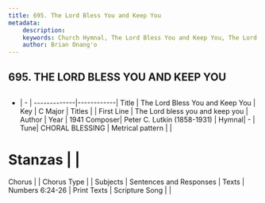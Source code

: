 ```yaml
---
title: 695. The Lord Bless You and Keep You
metadata:
    description: 
    keywords: Church Hymnal, The Lord Bless You and Keep You, The Lord bless you and keep you, 
    author: Brian Onang'o
---
```



## 695. THE LORD BLESS YOU AND KEEP YOU

```txt

```

- |   -  |
-------------|------------|
Title | The Lord Bless You and Keep You |
Key | C Major |
Titles |  |
First Line | The Lord bless you and keep you |
Author | 
Year | 1941
Composer| Peter C. Lutkin (1858-1931) |
Hymnal|  - |
Tune| CHORAL BLESSING |
Metrical pattern | |
# Stanzas |  |
Chorus |  |
Chorus Type |  |
Subjects | Sentences and Responses |
Texts | Numbers 6:24-26 |
Print Texts | 
Scripture Song |  |
  
